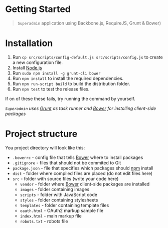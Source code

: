 # Getting Started
> `Superadmin` application using Backbone.js, RequireJS, Grunt & Bower)

# Installation

1. Run ```cp src/scripts/config-default.js src/scripts/config.js``` to create a new configuration file.
2. Install [Node.js](http://nodejs.org/)
3. Run ```sudo npm install -g grunt-cli bower```
4. Run ```npm install``` to install the required dependencies.
5. Run ```npm run-script build``` to build the distribution folder.
6. Run ```npm test``` to test the release files.

If on of these these fails, try running the command by yourself.

*`Superadmin` uses [Grunt][Grunt] as task runner and [Bower][Bower] for installing client-side packages*

# Project structure

You project directory will look like this:

- `.bowerrc`       - config file that tells [Bower][Bower] where to install packages
- `.gitignore`     - files that should not be commited to Git
- `package.json`   - file that specifies which packages should [npm][npm] install
- `dist`           - folder where compiled files are placed (do not edit files here)
- `src`            - folder with source files (write your code here)
	- `vendor` 	     - folder where [Bower][Bower] client-side packages are installed
	- `images`       - folder containing images
	- `scripts`    	 - folder with JavaScript code
	- `styles`       - folder containing stylesheets
	- `templates`    - folder containing template files
	- `oauth.html`   - OAuth2 markup sample file
	- `index.html`   - main markup file
	- `robots.txt`   - robots file

[Grunt]: http://gruntjs.com/
[Bower]: http://bower.io/
[npm]: https://www.npmjs.org/